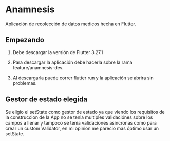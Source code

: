 # Anamnesis

Aplicación de recolección de datos medicos hecha en Flutter.

## Empezando

1. Debe descargar la versión de Flutter 3.27.1

2. Para descargar la aplicación debe hacerla sobre la rama feature/anamnesis-dev.

3. Al descargarla puede correr flutter run y la aplicación se abrira sin problemas.


## Gestor de estado elegida

Se eligio el setState como gestor de estado ya que viendo los requisitos de la construccion de la App no se tenia multiples validaciónes sobre los campos a llenar y tampoco se tenia validaciones asincronas como para crear un custom Validator,  en mi opinion me parecio mas óptimo usar un setState.



